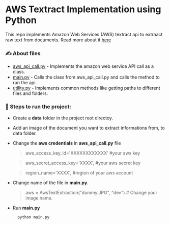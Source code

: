 # AWS Textract Implementation using Python

This repo implements Amazon Web Services (AWS) textract api to extraact raw text from documents. Read more about it [here](https://aws.amazon.com/textract/)

### ✍ About files

- [aws_api_call.py](https://github.com/hardy8059/aws_textract/blob/master/aws_api_call.py) - Implements the amazon web service API call as a class.
- [main.py](https://github.com/hardy8059/aws_textract/blob/master/main.py) - Calls the class from aws_api_call.py and calls the method to run the api.
- [utility.py](https://github.com/hardy8059/aws_textract/blob/master/utility.py) - Implements common methods like getting paths to different files and folders.

### 🔢 Steps to run the project:
- Create a **data** folder in the project root directoy.

- Add an image of the document you want to extract informations from, to data folder.

- Change the **aws credentials** in **aws_api_call.py** file
  >aws_access_key_id='XXXXXXXXXXXX' #your aws key
  
  >aws_secret_access_key='XXXX', #your aws secret key
  
  >region_name='XXXX', #region of your aws account

- Change name of the file in **main.py**.
  > aws = AwsTextExtraction("dummy.JPG", "dev") # Change your image name.

- Run **main.py**
  ```shell
    python main.py
  ```
